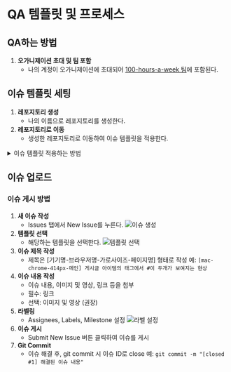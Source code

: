 # QA 템플릿 및 프로세스

## QA하는 방법

1. **오가니제이션 초대 및 팀 포함**
   - 나의 계정이 오가니제이션에 초대되어 [100-hours-a-week 팀](https://github.com/organizations/kakao-cloud-edu-5)에 포함된다.

## 이슈 템플릿 세팅

1. **레포지토리 생성**
   - 나의 이름으로 레포지토리를 생성한다.
2. **레포지토리로 이동**
   - 생성한 레포지토리로 이동하여 이슈 템플릿을 적용한다.

<details>
  <summary>이슈 템플릿 적용하는 방법</summary>

  ### 이미지를 따라 선택해주세요.

  #### 내 레포지토리에 가서 세팅으로 이동합니다.
  ![설정화면](https://github.com/kakao-cloud-edu-5/qa-template/assets/98660440/6d2ff739-b19c-45fe-afc1-d4171ed39939)
  1. Setting 클릭
  2. General 클릭
  3. Issues 체크
  4. Set up templates

  #### 커스텀 템플릿을 선택합니다.
  ![템플릿 선택](https://github.com/kakao-cloud-edu-5/qa-template/assets/98660440/41b70eab-e06b-4d44-872f-e0fb5eec28ab)
  1. Add template 버튼 클릭
  2. Custom template 선택

  #### 프리뷰를 수정합니다.
  ![프리뷰 수정](https://github.com/kakao-cloud-edu-5/qa-template/assets/98660440/a7f715f6-155b-472e-9cf1-a8ee58c72d78)
  1. Preview and edit 선택

  #### 템플릿을 수정합니다.
  ![템플릿 수정](https://github.com/kakao-cloud-edu-5/qa-template/assets/98660440/191f8ec6-fe62-405d-8712-7b4ae074c294)
  1. 템플릿 수정 버튼 클릭

  #### 템플릿을 생성합니다.
  ![템플릿 생성](https://github.com/kakao-cloud-edu-5/qa-template/assets/98660440/e4f7e4a8-4be6-4f06-84d6-bc98acf81b0f)
  1. 내용을 작성합니다.

  #### 저장합니다.
  ![저장](https://github.com/kakao-cloud-edu-5/qa-template/assets/98660440/35b717fe-5dd6-4551-925e-5523f5b2c274)
  1. Purpose changes 버튼 클릭
</details>

## 이슈 업로드

### 이슈 게시 방법

1. **새 이슈 작성**
   - Issues 탭에서 New Issue를 누른다.
   ![이슈 생성](https://user-images.githubusercontent.com/17779284/197138458-ba9c796d-2b3d-4d81-b047-a6372f636d30.png)
2. **템플릿 선택**
   - 해당하는 템플릿을 선택한다.
   ![템플릿 선택](https://user-images.githubusercontent.com/17779284/197138623-8560c63f-ad4a-473c-8d4e-bb233af8926d.png)
3. **이슈 제목 작성**
   - 제목은 [기기명-브라우저명-가로사이즈-페이지명] 형태로 작성
     예: `[mac-chrome-414px-메인] 게시글 아이템의 태그에서 #이 두개가 보여지는 현상`
4. **이슈 내용 작성**
   - 이슈 내용, 이미지 및 영상, 링크 등을 첨부
   - 필수: 링크
   - 선택: 이미지 및 영상 (권장)
5. **라벨링**
   - Assignees, Labels, Milestone 설정
   ![라벨 설정](https://user-images.githubusercontent.com/17779284/197138857-edcc0df6-ef86-460a-9587-72e4d51c3018.png)
6. **이슈 게시**
   - Submit New Issue 버튼 클릭하여 이슈를 게시
7. **Git Commit**
   - 이슈 해결 후, git commit 시 이슈 ID로 close
     예: `git commit -m "[closed #1] 해결된 이슈 내용"`

